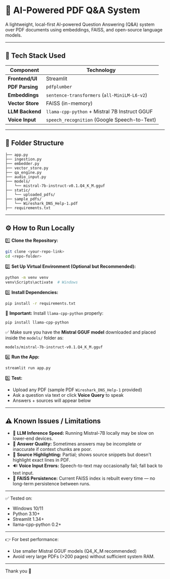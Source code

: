 # 📘 AI-Powered PDF Q&A System

A lightweight, local-first AI-powered Question Answering (Q&A) system over PDF documents using embeddings, FAISS, and open-source language models.

---

## 🚀 Tech Stack Used

| Component        | Technology                          |
|------------------|--------------------------------------|
| **Frontend/UI**  | Streamlit                           |
| **PDF Parsing**  | `pdfplumber`                        |
| **Embeddings**   | `sentence-transformers` (`all-MiniLM-L6-v2`) |
| **Vector Store** | FAISS (in-memory)                   |
| **LLM Backend**  | `llama-cpp-python` + Mistral 7B Instruct GGUF |
| **Voice Input**  | `speech_recognition` (Google Speech-to-Text) |

---

## 📂 Folder Structure

```
├── app.py
├── ingestion.py
├── embedder.py
├── vector_store.py
├── qa_engine.py
├── audio_input.py
├── models/
│   └── mistral-7b-instruct-v0.1.Q4_K_M.gguf
├── static/
│   └── uploaded_pdfs/
├── sample_pdfs/
│   └── Wireshark_DNS_Help-1.pdf
├── requirements.txt
```

---

## ⚙️ How to Run Locally

1️⃣ **Clone the Repository:**

```bash
git clone <your-repo-link>
cd <repo-folder>
```

2️⃣ **Set Up Virtual Environment (Optional but Recommended):**

```bash
python -m venv venv
venv\Scripts\activate  # Windows
```

3️⃣ **Install Dependencies:**

```bash
pip install -r requirements.txt
```

🔗 **Important:** Install `llama-cpp-python` properly:

```bash
pip install llama-cpp-python
```

✅ Make sure you have the **Mistral GGUF model** downloaded and placed inside the `models/` folder as:

```
models/mistral-7b-instruct-v0.1.Q4_K_M.gguf
```

4️⃣ **Run the App:**

```bash
streamlit run app.py
```

5️⃣ **Test:**
- Upload any PDF (sample PDF `Wireshark_DNS_Help-1` provided)
- Ask a question via text or click **Voice Query** to speak
- Answers + sources will appear below

---

## ⚠️ Known Issues / Limitations

- 🔄 **LLM Inference Speed:** Running Mistral-7B locally may be slow on lower-end devices.
- 🧠 **Answer Quality:** Sometimes answers may be incomplete or inaccurate if context chunks are poor.
- 📄 **Source Highlighting:** Partial; shows source snippets but doesn't highlight exact lines in PDF.
- 🔊 **Voice Input Errors:** Speech-to-text may occasionally fail; fall back to text input.
- 💾 **FAISS Persistence:** Current FAISS index is rebuilt every time — no long-term persistence between runs.

---

✅ Tested on:
- Windows 10/11
- Python 3.10+
- Streamlit 1.34+
- llama-cpp-python 0.2+

---

👉 For best performance:
- Use smaller Mistral GGUF models (Q4_K_M recommended)
- Avoid very large PDFs (>200 pages) without sufficient system RAM.

---

Thank you 🙏


